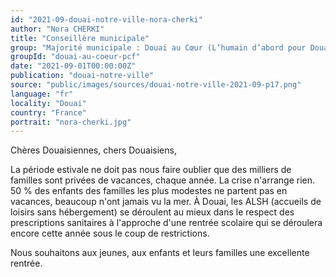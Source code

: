```yaml
---
id: "2021-09-douai-notre-ville-nora-cherki"
author: "Nora CHERKI"
title: "Conseillère municipale"
group: "Majorité municipale : Douai au Cœur (L’humain d’abord pour Douai)"
groupId: "douai-au-coeur-pcf"
date: "2021-09-01T00:00:00Z"
publication: "douai-notre-ville"
source: "public/images/sources/douai-notre-ville-2021-09-p17.png"
language: "fr"
locality: "Douai"
country: "France"
portrait: "nora-cherki.jpg"
---
```


Chères Douaisiennes, chers Douaisiens,

La période estivale ne doit pas nous faire oublier que des milliers de familles sont privées de vacances, chaque année.
La crise n'arrange rien.
50 % des enfants des familles les plus modestes ne partent pas en vacances, beaucoup n'ont jamais vu la mer.
À Douai, les ALSH (accueils de loisirs sans hébergement) se déroulent au mieux dans le respect des prescriptions sanitaires à l'approche d'une rentrée scolaire qui se déroulera encore cette année sous le coup de restrictions.

Nous souhaitons aux jeunes, aux enfants et leurs familles une excellente rentrée.
